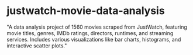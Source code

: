 # justwatch-movie-data-analysis
"A data analysis project of 1560 movies scraped from JustWatch, featuring movie titles, genres, IMDb ratings, directors, runtimes, and streaming services. Includes various visualizations like bar charts, histograms, and interactive scatter plots."
